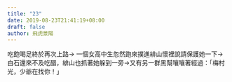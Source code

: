 ```yaml
---
title: "23"
date: 2019-08-23T21:41:19+08:00
draft: false
author: 飛虎景陽
---
```


吃飽喝足終於再次上路-> 一個女高中生忽然跑來撲進緋山懷裡說請保護她一下->白石還來不及吃醋，緋山也抓著她躲到一旁->又有另一群黑幫嚷嚷著經過：「梅村光，少爺在找你！」
